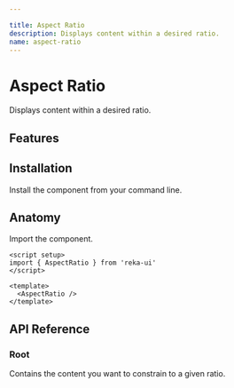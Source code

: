 ```yaml
---

title: Aspect Ratio
description: Displays content within a desired ratio.
name: aspect-ratio
---
```


# Aspect Ratio

<Description>
Displays content within a desired ratio.
</Description>

<ComponentPreview type="demo" name="AspectRatio" />

## Features

<Highlights
  :features="[
    'Accepts any custom ratio.'
  ]"
/>

## Installation

Install the component from your command line.

<InstallationTabs value="reka-ui" />

## Anatomy

Import the component.

```vue
<script setup>
import { AspectRatio } from 'reka-ui'
</script>

<template>
  <AspectRatio />
</template>
```

## API Reference

### Root

Contains the content you want to constrain to a given ratio.

<!-- @include: @/meta/AspectRatio.md -->
